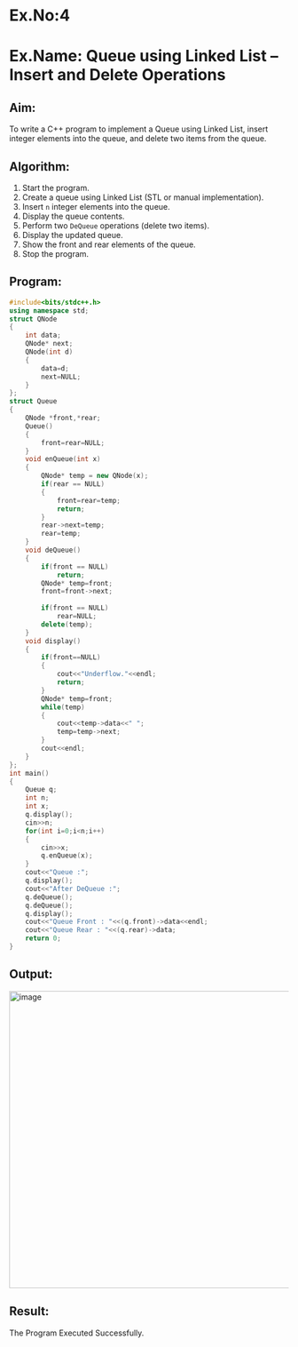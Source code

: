 # Ex.No:4  
# Ex.Name: Queue using Linked List – Insert and Delete Operations  

## Aim:  
To write a C++ program to implement a Queue using Linked List, insert integer elements into the queue, and delete two items from the queue.  

## Algorithm:  
1. Start the program.  
2. Create a queue using Linked List (STL or manual implementation).  
3. Insert `n` integer elements into the queue.  
4. Display the queue contents.  
5. Perform two `DeQueue` operations (delete two items).  
6. Display the updated queue.  
7. Show the front and rear elements of the queue.  
8. Stop the program.  

## Program:
```cpp
#include<bits/stdc++.h>
using namespace std;
struct QNode
{
    int data;
    QNode* next;
    QNode(int d)
    {
        data=d;
        next=NULL;
    }
};
struct Queue
{
    QNode *front,*rear;
    Queue()
    {
        front=rear=NULL;
    }
    void enQueue(int x)
    {
        QNode* temp = new QNode(x);
        if(rear == NULL)
        {
            front=rear=temp;
            return;
        }
        rear->next=temp;
        rear=temp;
    }
    void deQueue()
    {
        if(front == NULL)
            return;
        QNode* temp=front;
        front=front->next;
        
        if(front == NULL)
            rear=NULL;
        delete(temp);
    }
    void display()
    {
        if(front==NULL)
        {
            cout<<"Underflow."<<endl;
            return;
        }
        QNode* temp=front;
        while(temp)
        {
            cout<<temp->data<<" ";
            temp=temp->next;
        }
        cout<<endl;
    }
};
int main()
{
    Queue q;
    int n;
    int x;
    q.display();
    cin>>n;
    for(int i=0;i<n;i++)
    {
        cin>>x;
        q.enQueue(x);
    }
    cout<<"Queue :";
    q.display();
    cout<<"After DeQueue :";
    q.deQueue();
    q.deQueue();
    q.display();
    cout<<"Queue Front : "<<(q.front)->data<<endl;
    cout<<"Queue Rear : "<<(q.rear)->data;
    return 0;
}
```

## Output:
<img width="872" height="535" alt="image" src="https://github.com/user-attachments/assets/5eaaa10a-c332-4e22-ba9e-21316745c422" />

## Result:
The Program Executed Successfully.
